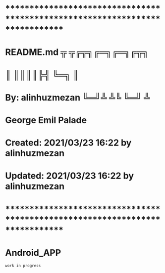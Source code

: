 # **************************************************************************** #
#                                                                              #
#                                                                              #
#    README.md        										╦ ╦╔╦╗╔═╗╔═╗╔╦╗    #
#                             								║ ║║║║╠╣ ╚═╗ ║     #
#    By: alinhuzmezan            							╚═╝╩ ╩╚  ╚═╝ ╩     #
#                                                        George Emil Palade    #
#    Created: 2021/03/23 16:22 by alinhuzmezan                                 #
#    Updated: 2021/03/23 16:22 by alinhuzmezan                                 #
#                                                                              #
# **************************************************************************** #

# Android_APP

	work in progress

